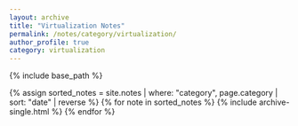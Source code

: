 ```yaml
---
layout: archive
title: "Virtualization Notes"
permalink: /notes/category/virtualization/
author_profile: true
category: virtualization
---
```


{% include base_path %}

{% assign sorted_notes = site.notes | where: "category", page.category | sort: "date" | reverse %}
{% for note in sorted_notes %}
  {% include archive-single.html %}
{% endfor %}
